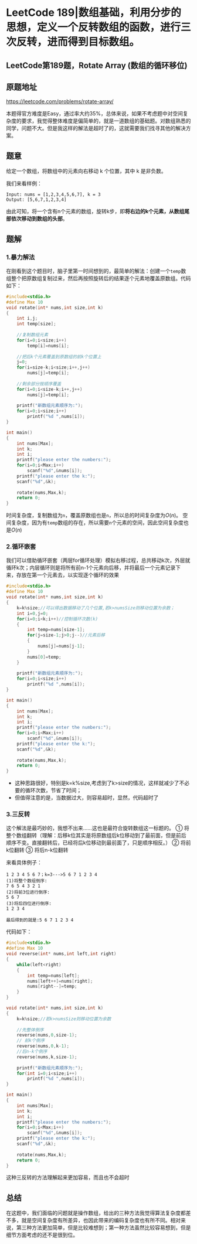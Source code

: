 # LeetCode 189|数组基础，利用分步的思想，定义一个反转数组的函数，进行三次反转，进而得到目标数组。

## LeetCode第189题，Rotate Array (数组的循环移位)

## 原题地址

<https://leetcode.com/problems/rotate-array/>

本题得官方难度是Easy，通过率大约35%，总体来说，如果不考虑题中对空间复杂度的要求，我觉得整体难度是偏简单的，就是一道数组的基础题。对数组熟悉的同学，问题不大。但是我这样的解法是超时了的，这就需要我们找寻其他的解决方案。

## 题意

给定一个数组，将数组中的元素向右移动 k 个位置，其中 k 是非负数。

我们来看样例：

~~~
Input: nums = [1,2,3,4,5,6,7], k = 3
Output: [5,6,7,1,2,3,4]
~~~

由此可知，将一个含有n个元素的数组，旋转k步，即**将右边的k个元素，从数组尾部依次移动到数组的头部**。

## 题解

### 1.暴力解法

在刚看到这个题目时，脑子里第一时间想到的，最简单的解法：创建一个`temp`数组整个把原数组复制过来，然后再按照旋转后的结果逐个元素地覆盖原数组。代码如下：

~~~c
#include<stdio.h>
#define Max 10
void rotate(int* nums,int size,int k)
{
	int i,j;
	int temp[size];
	
	//复制数组元素
	for(i=0;i<size;i++)
		temp[i]=nums[i];
	
	//把后k个元素覆盖到原数组的前k个位置上
	j=0;
	for(i=size-k;i<size;i++,j++)
		nums[j]=temp[i];
		
	//剩余部分按顺序覆盖
	for(i=0;i<size-k;i++,j++)
		nums[j]=temp[i];
		
	printf("新数组元素顺序为:");
	for(i=0;i<size;i++)
		printf("%d ",nums[i]); 
}

int main()
{
	int nums[Max];
	int k;
	int i;
	printf("please enter the numbers:");
	for(i=0;i<Max;i++)
		scanf("%d",&nums[i]);
	printf("please enter the k:");
	scanf("%d",&k);
	
	rotate(nums,Max,k);
	return 0;
}
~~~

时间复杂度，复制数组为`n`，覆盖原数组也是`n`，所以总的时间复杂度为*O*(*n*)。
 空间复杂度，因为有`temp`数组的存在，所以需要`n`个元素的空间，因此空间复杂度也是*O*(*n*)

### 2.循环嵌套

我们可以借助循环嵌套（两层for循环处理）模拟右移过程，总共移动k次，外层就循环k次；内层循环则是将所有前n-1个元素向后移，并将最后一个元素记录下来，存放在第一个元素去，以实现逐个循环的效果

~~~c
#include<stdio.h>
#define Max 10
void rotate(int* nums,int size,int k)
{
	k=k%size;//可以得出数据移动了几个位置,若k>numsSize则移动位置为余数；
	int i=0,j=0;
	for(i=0;i<k;i++)//控制循环次数(k)
	{
		int temp=nums[size-1];
		for(j=size-1;j>0;j--)//元素后移 
		{
			nums[j]=nums[j-1];
		}
		nums[0]=temp;
	}
	
	printf("新数组元素顺序为:");
	for(i=0;i<size;i++)
		printf("%d ",nums[i]); 
}

int main()
{
	int nums[Max];
	int k;
	int i;
	printf("please enter the numbers:");
	for(i=0;i<Max;i++)
		scanf("%d",&nums[i]);
	printf("please enter the k:");
	scanf("%d",&k);
	
	rotate(nums,Max,k);
	return 0;
}
~~~

+ 这种思路很好，特别是k=k%size,考虑到了k>size的情况，这样就减少了不必要的循环次数，节省了时间；
+ 但值得注意的是，当数据过大，则容易超时，显然，代码超时了

### 3.三反转

这个解法是最巧妙的，我想不出来……这也是最符合旋转数组这一标题的。
 ① 将整个数组翻转（理解：后移k位其实是将原数组后k位移动到了最前面，但是前后顺序不变。直接翻转后，已经将后k位移动到最前面了，只是顺序相反。）
 ② 将前k位翻转
 ③ 将后n-k位翻转

来看具体例子：

~~~
1 2 3 4 5 6 7；k=3--->5 6 7 1 2 3 4
(1)将整个数组倒序:
7 6 5 4 3 2 1
(2)将前3位进行倒序:
5 6 7
(3)将后四位进行倒序:
1 2 3 4

最后得到的就是:5 6 7 1 2 3 4

~~~

代码如下：

~~~c
#include<stdio.h>
#define Max 10
void reverse(int* nums,int left,int right)
{
	while(left<right)
	{
		int temp=nums[left];
		nums[left++]=nums[right];
		nums[right--]=temp;
	}
}

void rotate(int* nums,int size,int k)
{
	k=k%size;//若k>numsSize则移动位置为余数
	
	//先整体倒序
	reverse(nums,0,size-1);
	// 前k个倒序
	reverse(nums,0,k-1);
    //后n-k个倒序 
    reverse(nums,k,size-1);
	
	printf("新数组元素顺序为:");
	for(int i=0;i<size;i++)
		printf("%d ",nums[i]); 
}

int main()
{
	int nums[Max];
	int k;
	int i;
	printf("please enter the numbers:");
	for(i=0;i<Max;i++)
		scanf("%d",&nums[i]);
	printf("please enter the k:");
	scanf("%d",&k);
	
	rotate(nums,Max,k);
	return 0;
}
~~~

这种三反转的方法理解起来更加容易，而且也不会超时

## 总结

在这题中，我们面临的问题就是操作数组，给出的三种方法我觉得算法复杂度都差不多，就是空间复杂度有所差异，也因此带来的编码复杂度也有所不同。相对来说，第三种方法更加简单，但是比较难想到；第一种方法虽然比较容易想到，但是细节方面考虑的还不是很到位。

